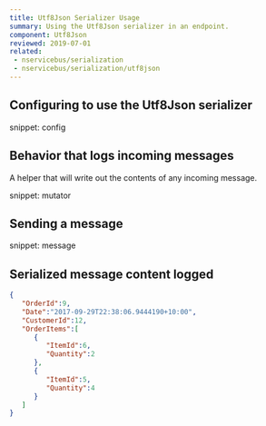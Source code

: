```yaml
---
title: Utf8Json Serializer Usage
summary: Using the Utf8Json serializer in an endpoint.
component: Utf8Json
reviewed: 2019-07-01
related:
 - nservicebus/serialization
 - nservicebus/serialization/utf8json
---
```


## Configuring to use the Utf8Json serializer

snippet: config

## Behavior that logs incoming messages

A helper that will write out the contents of any incoming message.

snippet: mutator

## Sending a message

snippet: message
 
## Serialized message content logged

```json
{
   "OrderId":9,
   "Date":"2017-09-29T22:38:06.9444190+10:00",
   "CustomerId":12,
   "OrderItems":[  
      {
         "ItemId":6,
         "Quantity":2
      },
      {
         "ItemId":5,
         "Quantity":4
      }
   ]
}
```
